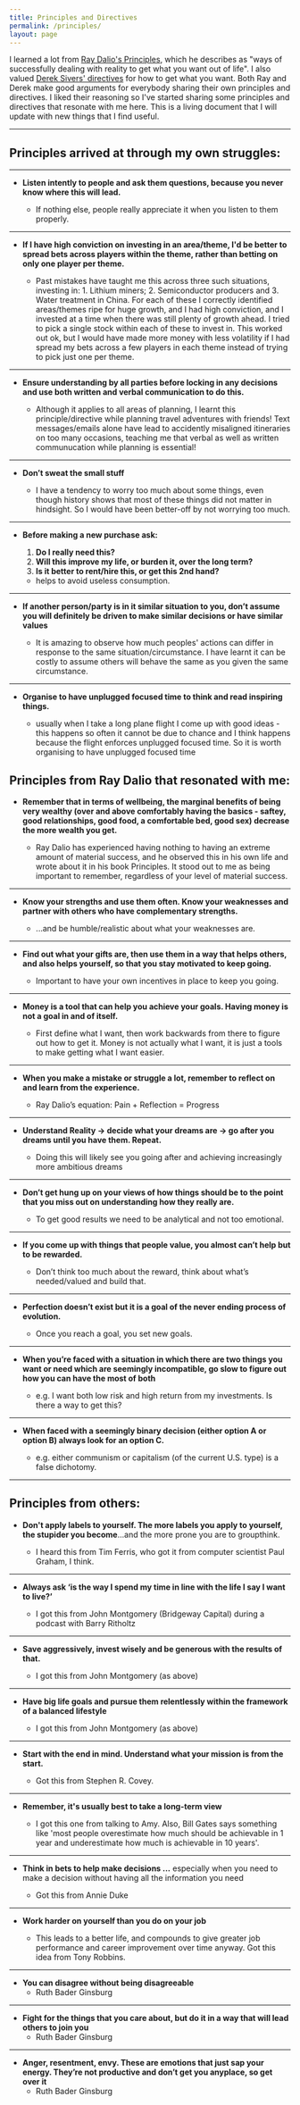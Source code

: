 ```yaml
---
title: Principles and Directives
permalink: /principles/
layout: page
---
```


I learned a lot from [Ray Dalio's Principles][1], which he describes as "ways of successfully dealing with reality to get what you want out of life". I also valued [Derek Sivers' directives][2] for how to get what you want. Both Ray and Derek make good arguments for everybody sharing their own principles and directives. I liked their reasoning so I've started sharing some principles and directives that resonate with me here. This is a living document that I will update with new things that I find useful.

***

## Principles arrived at through my own struggles:


***
- **Listen intently to people and ask them questions, because you never know where this will lead.**

	- If nothing else, people really appreciate it when you listen to them properly.

***
- **If I have high conviction on investing in an area/theme, I'd be better to spread bets across players within the theme, rather than betting on only one player per theme.**

	- Past mistakes have taught me this across three such situations, investing in: 1. Lithium miners; 2. Semiconductor producers and 3. Water treatment in China. For each of these I correctly identified areas/themes ripe for huge growth, and I had high conviction, and I invested at a time when there was still plenty of growth ahead. I tried to pick a single stock within each of these to invest in. This worked out ok, but I would have made more money with less volatility if I had spread my bets across a few players in each theme instead of trying to pick just one per theme.

***
- **Ensure understanding by all parties before locking in any decisions and use both written and verbal communication to do this.**

	-  Although it applies to all areas of planning, I learnt this principle/directive while planning travel adventures with friends! Text messages/emails alone have lead to accidently misaligned itineraries on too many occasions, teaching me that verbal as well as written communucation while planning is essential!
	
***
- **Don’t sweat the small stuff**

	- I have a tendency to worry too much about some things, even though history shows that most of these things did not matter in hindsight. So I would have been better-off by not worrying too much.

***
- **Before making a new purchase ask:**

	1. **Do I really need this?**
	2. **Will this improve my life, or burden it, over the long term?**
	3. **Is it better to rent/hire this, or get this 2nd hand?**

	- helps to avoid useless consumption.

***
- **If another person/party is in it similar situation to you, don’t assume you will definitely be driven to make similar decisions or have similar values**

	- It is amazing to observe how much peoples' actions can differ in response to the same situation/circumstance. I have learnt it can be costly to assume others will behave the same as you given the same circumstance.

***	
- **Organise to have unplugged focused time to think and read inspiring things.**

	-  usually when I take a long plane flight I come up with good ideas - this happens so often it cannot be due to chance and I think happens because the flight enforces unplugged focused time. So it is worth organising to have unplugged focused time

## Principles from Ray Dalio that resonated with me:

- **Remember that in terms of wellbeing, the marginal benefits of being very wealthy (over and above comfortably having the basics - saftey, good relationships, good food, a comfortable bed, good sex) decrease the more wealth you get.**

	- Ray Dalio has experienced having nothing to having an extreme amount of material success, and he observed this in his own life and wrote about it in his book Principles. It stood out to me as being important to remember, regardless of your level of material success.

***
- **Know your strengths and use them often. Know your weaknesses and partner with others who have complementary strengths.**

	- ...and be humble/realistic about what your weaknesses are.

***
- **Find out what your gifts are, then use them in a way that helps others, and also helps yourself, so that you stay motivated to keep going.**

	- Important to have your own incentives in place to keep you going.

***
- **Money is a tool that can help you achieve your goals. Having money is not a goal in and of itself.**

	- First define what I want, then work backwards from there to figure out how to get it. Money is not actually what I want, it is just a tools to make getting what I want easier.

***
- **When you make a mistake or struggle a lot, remember to reflect on and learn from the experience.**

	- Ray Dalio’s equation: Pain + Reflection = Progress

***
- **Understand Reality -> decide what your dreams are -> go after you dreams until you have them. Repeat.**

	- Doing this will likely see you going after and achieving increasingly more ambitious dreams

***
- **Don’t get hung up on your views of how things should be to the point that you miss out on understanding how they really are.**

	- To get good results we need to be analytical and not too emotional.

***
- **If you come up with things that people value, you almost can’t help but to be rewarded.**

	- Don’t think too much about the reward, think about what’s needed/valued and build that.

***
- **Perfection doesn’t exist but it is a goal of the never ending process of evolution.**

	- Once you reach a goal, you set new goals.

***
- **When you’re faced with a situation in which there are two things you want or need which are seemingly incompatible, go slow to figure out how you can have the most of both**

	- e.g. I want both low risk and high return from my investments. Is there a way to get this?

***
- **When faced with a seemingly binary decision (either option A or option B) always look for an option C.**

	- e.g. either communism or capitalism (of the current U.S. type) is a false dichotomy.

***

## Principles from others:

- **Don't apply labels to yourself. The more labels you apply to yourself, the stupider you become**...and the more prone you are to groupthink. 

	- I heard this from Tim Ferris, who got it from computer scientist Paul Graham, I think.

***
- **Always ask ‘is the way I spend my time in line with the life I say I want to live?’**

	- I got this from John Montgomery (Bridgeway Capital) during a podcast with Barry Ritholtz

***
- **Save aggressively, invest wisely and be generous with the results of that.**

	- I got this from John Montgomery (as above) 

***
- **Have big life goals and pursue them relentlessly within the framework of a balanced lifestyle**

	- I got this from John Montgomery (as above) 

***
- **Start with the end in mind. Understand what your mission is from the start.** 

	- Got this from Stephen R. Covey. 

***
- **Remember, it's usually best to take a long-term view**

	- I got this one from talking to Amy. Also, Bill Gates says something like 'most people overestimate how much should be achievable in 1 year and underestimate how much is achievable in 10 years'.

***
- **Think in bets to help make decisions ...** especially when you need to make a decision without having all the information you need

	- Got this from Annie Duke 

***
- **Work harder on yourself than you do on your job**

	 - This leads to a better life, and compounds to give greater job performance and career improvement over time anyway. Got this idea from Tony Robbins.

***
- **You can disagree without being disagreeable**
	- Ruth Bader Ginsburg

***
- **Fight for the things that you care about, but do it in a way that will lead others to join you**
	- Ruth Bader Ginsburg

***
- **Anger, resentment, envy. These are emotions that just sap your energy. They’re not productive and don’t get you anyplace, so get over it**
	- Ruth Bader Ginsburg

[1]: https://www.principles.com/
[2]: https://sivers.org/d1
